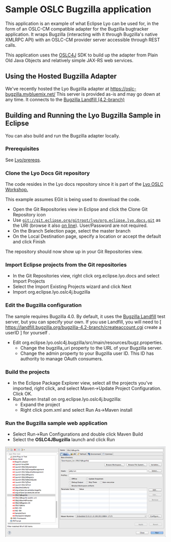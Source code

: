 # Sample OSLC Bugzilla application

This application is an example of what Eclipse Lyo can be used for, in the form of an OSLC-CM compatible adapter for the Bugzilla bugtracker application. It wraps Bugzilla (interacting with it through Bugzilla's native XMLRPC API) with an OSLC-CM provider server accessible through REST calls.

This application uses the [OSLC4J] SDK to build up the adapter from Plain Old Java Objects and relatively simple JAX-RS web services.

## Using the Hosted Bugzilla Adapter


We've recently hosted the Lyo Bugzilla adapter at [<https://oslc-bugzilla.mybluemix.net/>] This server is provided as-is and may go down at any time. It connects to the [Bugzilla Landfill (4.2-branch)]

## Building and Running the Lyo Bugzilla Sample in Eclipse


You can also build and run the Bugzilla adapter locally.

### Prerequisites

See [Lyo/prereqs].

### Clone the Lyo Docs Git repository

The code resides in the Lyo docs repository since it is part of the [ Lyo OSLC Workshop.]

This example assumes EGit is being used to download the code.

-   Open the Git Repositories view in Eclipse and click the Clone Git Repository icon
-   Use [`git://git.eclipse.org/gitroot/lyo/org.eclipse.lyo.docs.git`] as the URI (browse it also [on line]). User/Password are not required.
-   On the Branch Selection page, select the master branch
-   On the Local Destination page, specify a location or accept the default and click Finish

The repository should now show up in your Git Repositories view.

### Import Eclipse projects from the Git repositories

-   In the Git Repositories view, right click org.eclipse.lyo.docs and select Import Projects
-   Select the Import Existing Projects wizard and click Next
-   Import org.eclipse.lyo.oslc4j.bugzilla

### Edit the Bugzilla configuration


The sample requires Bugzilla 4.0. By default, it uses the [Bugzilla Landfill] test server, but you can specify your own. If you use Landfill, you will need to \[ <https://landfill.bugzilla.org/bugzilla-4.2-branch/createaccount.cgi> create a userID \] for yourself .

-   Edit org.eclipse.lyo.oslc4j.bugzilla/src/main/resources/bugz.properties.
    -   Change the bugzilla\_uri property to the URL of your Bugzilla server.
    -   Change the admin property to your Bugzilla user ID. This ID has authority to manage OAuth consumers.

### Build the projects


-   In the Eclipse Package Explorer view, select all the projects you've imported, right click, and select Maven-&gt;Update Project Configuration. Click OK.
-   Run Maven Install on org.eclipse.lyo.oslc4j.bugzilla:
    -   Expand the project
    -   Right click pom.xml and select Run As-&gt;Maven install

### Run the Bugzilla sample web application


-   Select Run-&gt;Run Configurations and double click Maven Build
-   Select the **OSLC4JBugzilla** launch and click Run

![](docs/OSLC4JBugzillaLaunch.png)

  [OSLC4J]: Lyo/LyoOSLC4J "wikilink"
  [<https://oslc-bugzilla.mybluemix.net/>]: https://oslc-bugzilla.mybluemix.net/
  [Bugzilla Landfill (4.2-branch)]: https://landfill.bugzilla.org/bugzilla-4.2-branch/
  [Lyo/prereqs]: Lyo/prereqs "wikilink"
  [ Lyo OSLC Workshop.]: Lyo/OSLCWorkshop "wikilink"
  [`git://git.eclipse.org/gitroot/lyo/org.eclipse.lyo.docs.git`]: git://git.eclipse.org/gitroot/lyo/org.eclipse.lyo.docs.git
  [on line]: http://git.eclipse.org/c/lyo/org.eclipse.lyo.docs.git/
  [Bugzilla Landfill]: http://landfill.bugzilla.org/

